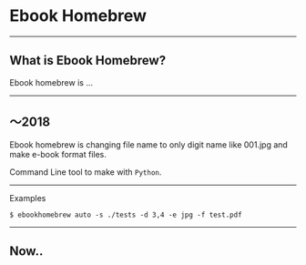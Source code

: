 # Ebook Homebrew

---

## What is Ebook Homebrew?

Ebook homebrew is ...

---

## ～2018

Ebook homebrew is changing file name to only digit name like 001.jpg and make e-book format files.

Command Line tool to make with `Python`.

---

Examples

```
$ ebookhomebrew auto -s ./tests -d 3,4 -e jpg -f test.pdf
```

---

## Now..
